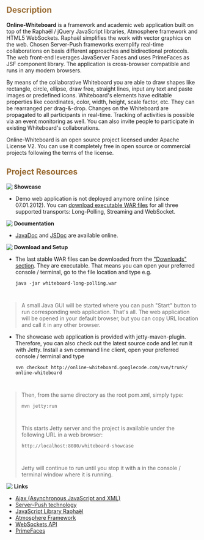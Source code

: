 ## <font color='#996B33'>Description</font> ##

**Online-Whiteboard** is a framework and academic web application built on top of the Raphaël / jQuery JavaScript libraries, Atmosphere framework and HTML5 WebSockets. Raphaël simplifies the work with vector graphics on the web. Chosen Server-Push frameworks exemplify real-time collaborations on basis different approaches and bidirectional protocols. The web front-end leverages JavaServer Faces and uses PrimeFaces as JSF component library. The application is cross-browser compatible and runs in any modern browsers.

By means of the collaborative Whiteboard you are able to draw shapes like rectangle, circle, ellipse, draw free, straight lines, input any text and paste images or predefined icons. Whiteboard's elements have editable properties like coordinates, color, width, height, scale factor, etc. They can be rearranged per drag-&-drop. Changes on the Whiteboard are propagated to all participants in real-time. Tracking of activities is possible via an event monitoring as well. You can also invite people to participate in existing Whiteboard's collaborations.

Online-Whiteboard is an open source project licensed under Apache License V2. You can use it completely free in open source or commercial projects following the terms of the license.
<br />
## <font color='#996B33'>Project Resources</font> ##

<img src='http://fractalsoft.de/common/images/showcase.png' align='top'> <b>Showcase</b>

<ul><li>Demo web application is not deployed anymore online (since 07.01.2012). You can <a href='http://code.google.com/p/online-whiteboard/downloads/list'>download executable WAR files</a> for all three supported transports: Long-Polling, Streaming and WebSocket.</li></ul>

<img src='http://fractalsoft.de/common/images/document.png' align='top'> <b>Documentation</b>

<ul><li><a href='http://fractalsoft.de/uni/apidocs/index.html'>JavaDoc</a> and <a href='http://fractalsoft.de/uni/jsdoc/index.html'>JSDoc</a> are available online.</li></ul>

<img src='http://fractalsoft.de/common/images/download.png' align='top'> <b>Download and Setup</b>

<ul><li>The last stable WAR files can be downloaded from the <a href='http://code.google.com/p/online-whiteboard/downloads/list'>"Downloads" section</a>. They are executable. That means you can open your preferred console / terminal, go to the file location and type e.g.<br>
<pre><code>java -jar whiteboard-long-polling.war<br>
</code></pre>
</li></ul><blockquote>A small Java GUI will be started where you can push "Start" button to run corresponding web application. That's all. The web application will be opened in your default browser, but you can copy URL location and call it in any other browser.<br>
</blockquote><ul><li>The showcase web application is provided with jetty-maven-plugin. Therefore, you can also check out the latest source code and let run it with Jetty. Install a svn command line client, open your preferred console / terminal and type<br>
<pre><code>svn checkout http://online-whiteboard.googlecode.com/svn/trunk/ online-whiteboard<br>
</code></pre>
</li></ul><blockquote>Then, from the same directory as the root pom.xml, simply type:<br>
<pre><code>mvn jetty:run<br>
</code></pre>
This starts Jetty server and the project is available under the following URL in a web browser:<br>
<pre><code>http://localhost:8080/whiteboard-showcase<br>
</code></pre>
Jetty will continue to run until you stop it with a <Ctrl+C> in the console / terminal window where it is running.</blockquote>

<img src='http://fractalsoft.de/common/images/resources.png' align='top'> <b>Links</b>
<ul><li><a href='http://en.wikipedia.org/wiki/Ajax_%28programming%29'>Ajax (Asynchronous JavaScript and XML)</a>
</li><li><a href='http://en.wikipedia.org/wiki/Push_technology'>Server-Push technology</a>
</li><li><a href='http://raphaeljs.com/'>JavaScript Library Raphaël</a>
</li><li><a href='http://atmosphere.java.net/'>Atmosphere Framework</a>
</li><li><a href='http://dev.w3.org/html5/websockets/'>WebSockets API</a>
</li><li><a href='http://www.primefaces.org/'>PrimeFaces</a>